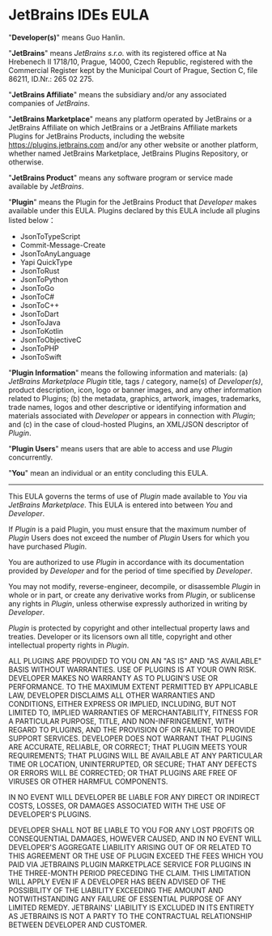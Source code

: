 # JetBrains IDEs EULA

"**Developer(s)**" means Guo Hanlin.

"**JetBrains**" means *JetBrains s.r.o.* with its registered office at Na Hrebenech II 1718/10, Prague, 14000, Czech Republic, registered with the Commercial Register kept by the Municipal Court of Prague, Section C, file 86211, ID.Nr.: 265 02 275.

"**JetBrains Affiliate**" means the subsidiary and/or any associated companies of *JetBrains*.

"**JetBrains Marketplace**" means any platform operated by JetBrains or a JetBrains Affiliate on which JetBrains or a JetBrains Affiliate markets Plugins for JetBrains Products, including the website https://plugins.jetbrains.com and/or any other website or another platform, whether named JetBrains Marketplace, JetBrains Plugins Repository, or otherwise.

"**JetBrains Product**" means any software program or service made available by *JetBrains*.

"**Plugin**" means the Plugin for the JetBrains Product that *Developer* makes available under this EULA. Plugins declared by this EULA include all plugins listed below：

* JsonToTypeScript
* Commit-Message-Create
* JsonToAnyLanguage
* Yapi QuickType
* JsonToRust
* JsonToPython
* JsonToGo
* JsonToC#
* JsonToC++
* JsonToDart
* JsonToJava
* JsonToKotlin
* JsonToObjectiveC
* JsonToPHP
* JsonToSwift


"**Plugin Information**" means the following information and materials: (a) *JetBrains Marketplace Plugin* title, tags / category, name(s) of *Developer(s)*, product description, icon, logo or banner images, and any other information related to Plugins; (b) the metadata, graphics, artwork, images, trademarks, trade names, logos and other descriptive or identifying information and materials associated with *Developer* or appears in connection with *Plugin*; and (c) in the case of cloud-hosted Plugins, an XML/JSON descriptor of *Plugin*.

"**Plugin Users**" means users that are able to access and use *Plugin* concurrently.

"**You**" mean an individual or an entity concluding this EULA.

----

This EULA governs the terms of use of _Plugin_ made available to _You_ via _JetBrains Marketplace_. This EULA is entered into between _You_ and _Developer_.

If _Plugin_ is a paid Plugin, you must ensure that the maximum number of _Plugin_ Users does not exceed the number of _Plugin_ Users for which you have purchased _Plugin_.

You are authorized to use *Plugin* in accordance with its documentation provided by *Developer* and for the period of time specified by *Developer*.

You may not modify, reverse-engineer, decompile, or disassemble *Plugin* in whole or in part, or create any derivative works from *Plugin*, or sublicense any rights in *Plugin*, unless otherwise expressly authorized in writing by *Developer*.

*Plugin* is protected by copyright and other intellectual property laws and treaties. Developer or its licensors own all title, copyright and other intellectual property rights in *Plugin*.

ALL PLUGINS ARE PROVIDED TO YOU ON AN "AS IS" AND "AS AVAILABLE" BASIS WITHOUT WARRANTIES. USE OF PLUGINS IS AT YOUR OWN RISK. DEVELOPER MAKES NO WARRANTY AS TO PLUGIN'S USE OR PERFORMANCE. TO THE MAXIMUM EXTENT PERMITTED BY APPLICABLE LAW, DEVELOPER DISCLAIMS ALL OTHER WARRANTIES AND CONDITIONS, EITHER EXPRESS OR IMPLIED, INCLUDING, BUT NOT LIMITED TO, IMPLIED WARRANTIES OF MERCHANTABILITY, FITNESS FOR A PARTICULAR PURPOSE, TITLE, AND NON-INFRINGEMENT, WITH REGARD TO PLUGINS, AND THE PROVISION OF OR FAILURE TO PROVIDE SUPPORT SERVICES. DEVELOPER DOES NOT WARRANT THAT PLUGINS ARE ACCURATE, RELIABLE, OR CORRECT; THAT PLUGIN MEETS YOUR REQUIREMENTS; THAT PLUGINS WILL BE AVAILABLE AT ANY PARTICULAR TIME OR LOCATION, UNINTERRUPTED, OR SECURE; THAT ANY DEFECTS OR ERRORS WILL BE CORRECTED; OR THAT PLUGINS ARE FREE OF VIRUSES OR OTHER HARMFUL COMPONENTS.

IN NO EVENT WILL DEVELOPER BE LIABLE FOR ANY DIRECT OR INDIRECT COSTS, LOSSES, OR DAMAGES ASSOCIATED WITH THE USE OF DEVELOPER'S PLUGINS.

DEVELOPER SHALL NOT BE LIABLE TO YOU FOR ANY LOST PROFITS OR CONSEQUENTIAL DAMAGES, HOWEVER CAUSED, AND IN NO EVENT WILL DEVELOPER'S AGGREGATE LIABILITY ARISING OUT OF OR RELATED TO THIS AGREEMENT OR THE USE OF PLUGIN EXCEED THE FEES WHICH YOU PAID VIA JETBRAINS PLUGIN MARKETPLACE SERVICE FOR PLUGINS IN THE THREE-MONTH PERIOD PRECEDING THE CLAIM. THIS LIMITATION WILL APPLY EVEN IF A DEVELOPER HAS BEEN ADVISED OF THE POSSIBILITY OF THE LIABILITY EXCEEDING THE AMOUNT AND NOTWITHSTANDING ANY FAILURE OF ESSENTIAL PURPOSE OF ANY LIMITED REMEDY. JETBRAINS' LIABILITY IS EXCLUDED IN ITS ENTIRETY AS JETBRAINS IS NOT A PARTY TO THE CONTRACTUAL RELATIONSHIP BETWEEN DEVELOPER AND CUSTOMER.